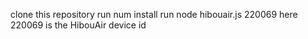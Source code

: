 clone this repository
run num install
run node hibouair.js 220069
here 220069 is the HibouAir device id
